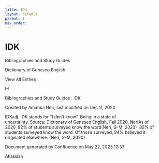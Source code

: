 ```yaml
---
title: IDK
layout: default
parent: I
nav_order:
---
```


# IDK

Bibliographies and Study Guides

Dictionary of Geneseo English

View All Entries

I-L

Bibliographies and Study Guides : IDK

Created by  Amanda Neri, last modified on Dec 11, 2020

IDKadj. IDK stands for “I don’t know”. Being in a state of uncertainty. Source: Dictionary of Geneseo English, Fall 2020, NeriAs of 2020, 82% of students surveyed know the word(Neri, G-M, 2020)  82% of students surveyed know the word. Of those surveyed, 94% believed it originated elsewhere. (Neri, G-M, 2020)

Document generated by Confluence on May 22, 2023 12:37

Atlassian
